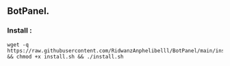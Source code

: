 ## BotPanel.

### Install :

```
wget -q https://raw.githubusercontent.com/RidwanzAnphelibelll/BotPanel/main/install.sh && chmod +x install.sh && ./install.sh
```
